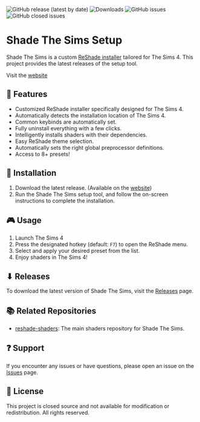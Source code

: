 ![GitHub release (latest by date)](https://img.shields.io/github/v/release/shade-the-sims/setup) ![Downloads](https://img.shields.io/github/downloads/shade-the-sims/setup/total) ![GitHub issues](https://img.shields.io/github/issues/shade-the-sims/setup) ![GitHub closed issues](https://img.shields.io/github/issues-closed/shade-the-sims/setup)

# Shade The Sims Setup
Shade The Sims is a custom [ReShade installer](https://reshade.me) tailored for The Sims 4. This project provides the latest releases of the setup tool.

Visit the [website](https://shadethesims.com/)

## 🌟 Features
- Customized ReShade installer specifically designed for The Sims 4.
- Automatically detects the installation location of The Sims 4.
- Common keybinds are automatically set.
- Fully uninstall everything with a few clicks.
- Intelligently installs shaders with their dependencies.
- Easy ReShade theme selection.
- Automatically sets the right global preprocessor definitions.
- Access to 8+ presets!

## 🔧 Installation
1. Download the latest release. (Available on the [website](https://shadethesims.com/download))
2. Run the Shade The Sims setup tool, and follow the on-screen instructions to complete the installation.

## 🎮 Usage
1. Launch The Sims 4
2. Press the designated hotkey (default: `F7`) to open the ReShade menu.
3. Select and apply your desired preset from the list.
4. Enjoy shaders in The Sims 4!

## ⬇ Releases
To download the latest version of Shade The Sims, visit the [Releases](https://github.com/shade-the-sims/setup/releases) page.

## 📚 Related Repositories
- [reshade-shaders](https://github.com/shade-the-sims/reshade-shaders): The main shaders repository for Shade The Sims.

## ❓ Support
If you encounter any issues or have questions, please open an issue on the [Issues](https://github.com/shade-the-sims/setup/issues) page.

## 📄 License
This project is closed source and not available for modification or redistribution. All rights reserved.
